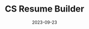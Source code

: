 ---
title: "CS Resume Builder"
description: "We give you personalized resume reviews to help you pass the resume screening process."
date: 2023-09-23
url: "https://www.csresumebuilder.com/"
img: "assets/img/csresumebuilder.svg"
---
